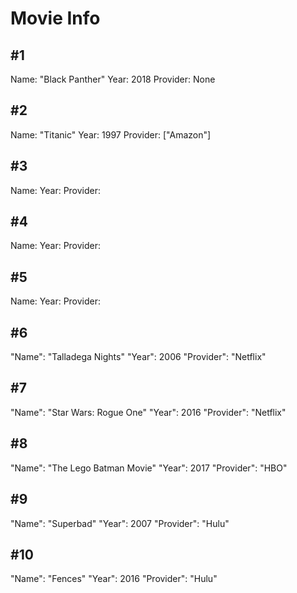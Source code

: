 # Movie Info

## #1
Name: "Black Panther"
Year: 2018
Provider: None

## #2
Name: "Titanic"
Year: 1997
Provider: ["Amazon"]

## #3
Name:
Year:
Provider: 

## #4
Name:
Year:
Provider: 

## #5
Name: 
Year:
Provider: 

## #6
"Name": "Talladega Nights"
"Year": 2006
"Provider": "Netflix"

## #7
"Name": "Star Wars: Rogue One"
"Year": 2016
"Provider": "Netflix"

## #8
"Name": "The Lego Batman Movie"
"Year": 2017
"Provider": "HBO"

## #9
"Name": "Superbad"
"Year": 2007
"Provider": "Hulu"

## #10
"Name": "Fences"
"Year": 2016
"Provider": "Hulu"
